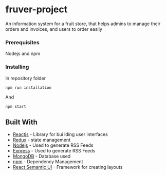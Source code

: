 # fruver-project
An information system for a fruit store, that helps admins to manage their orders and invoices, and users to order easily

### Prerequisites

Nodejs and npm

### Installing

In repository folder
```
npm run installation
```

And 

```
npm start
```

## Built With
* [Reactjs](https://reactjs.org/) - Library for bui lding user interfaces
* [Redux](https://www.mongodb.com) -  state management
* [Nodejs](https://rometools.github.io/rome/) - Used to generate RSS Feeds
* [Express](https://rometools.github.io/rome/) - Used to generate RSS Feeds
* [MongoDB](https://www.mongodb.com) - Database used
* [npm](https://www.npmjs.com/) - Dependency Management
* [React Semantic UI](https://react.semantic-ui.com/introduction) - Framework for creating  layouts
